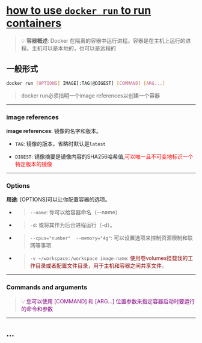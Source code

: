 # [how to use `docker run` to run containers](https://docs.docker.com/engine/containers/run/)

> :bulb: **容器概述**: Docker 在隔离的容器中运行进程。容器是在主机上运行的进程。主机可以是本地的，也可以是远程的  

## 一般形式
```bash
docker run [OPTIONS] IMAGE[:TAG|@DIGEST] [COMMAND] [ARG...]
```

> docker run必须指明一个image references以创建一个容器  

---
### image references
**image references**: 镜像的名字和版本。  

- `TAG`: 镜像的版本，省略时默认是`latest`  

- `DIGEST`: 镜像摘要是镜像内容的SHA256哈希值,<font color = red>可以唯一且不可变地标识一个特定版本的镜像</font>  

---

### Options
**用途**: [OPTIONS]可以让你配置容器的选项。
- > `--name`: 你可以给容器命名（--name）

- > `-d`: 或将其作为后台进程运行（-d）。  

- > `--cpus="number"  --memory="4g"`: 可以设置选项来控制资源限制和联网等事项.    

- > `-v ~/workspace:/workspace image-name`: <font color = darkred>使用卷volumes挂载我的工作目录或者配置文件目录，用于主机和容器之间共享文件</font>。  

---

### Commands and arguments
> :bulb: <font color = purple>您可以使用 [COMMAND] 和 [ARG...] 位置参数来指定容器启动时要运行的命令和参数</font>  


---

## ...
